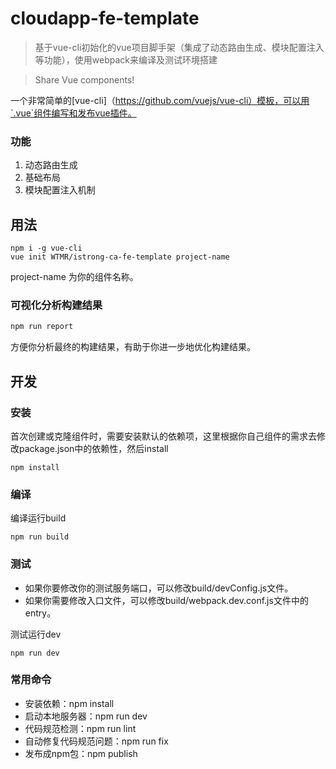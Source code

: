 # cloudapp-fe-template

> 基于vue-cli初始化的vue项目脚手架（集成了动态路由生成、模块配置注入等功能），使用webpack来编译及测试环境搭建

> Share Vue components!

一个非常简单的[vue-cli]（https://github.com/vuejs/vue-cli）模板，可以用`.vue`组件编写和发布vue插件。


### 功能

1. 动态路由生成
2. 基础布局
3. 模块配置注入机制

## 用法

```
npm i -g vue-cli
vue init WTMR/istrong-ca-fe-template project-name
```
project-name 为你的组件名称。

### 可视化分析构建结果

``` bash
npm run report
```
方便你分析最终的构建结果，有助于你进一步地优化构建结果。

## 开发

### 安装

首次创建或克隆组件时，需要安装默认的依赖项，这里根据你自己组件的需求去修改package.json中的依赖性，然后install

```
npm install
```

### 编译

编译运行build

```
npm run build
```

### 测试

- 如果你要修改你的测试服务端口，可以修改build/devConfig.js文件。
- 如果你需要修改入口文件，可以修改build/webpack.dev.conf.js文件中的entry。

测试运行dev

```
npm run dev
```

### 常用命令

* 安装依赖：npm install
* 启动本地服务器：npm run dev
* 代码规范检测：npm run lint
* 自动修复代码规范问题：npm run fix
* 发布成npm包：npm publish
